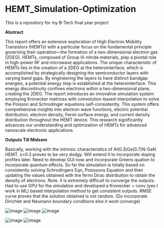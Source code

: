 # HEMT_Simulation-Optimization
This is a repository for my B-Tech final year project


**Abstract**

This report offers an extensive exploration of High Electron Mobility Transistors (HEMTs) with a
particular focus on the fundamental principle governing their operation—the formation of a two-dimensional electron gas (2DEG). HEMTs, composed of Group III-nitride materials, play a pivotal
role in high-power RF and microwave applications. The unique characteristic of HEMTs lies in
the creation of a 2DEG at the heterointerface, which is accomplished by strategically designing the
semiconductor layers with varying band gaps. By engineering the layers to have distinct bandgap
energies, a potential energy step is established at the heterointerface. This energy discontinuity
confines electrons within a two-dimensional plane, creating the 2DEG. The report introduces an
innovative simulation system employing Kronecker matrices with convolution-based interpolation
to solve the Poisson and Schrodinger equations self-consistently. This system offers comprehensive insights into electron wave functions, electric potential distribution, electron density, Fermi
surface energy, and current density distribution throughout the HEMT device. This research significantly advances our understanding and optimization of HEMTs for advanced nanoscale electronic
applications.

**Outputs Till Midsem**


Basically, working with the intrinsic characteristics of Al(0.3)Ga(0.7)N-GaN HEMT. x>0.3 proves to be very dodgy. Will extend it to incorporate doping profiles later.
Need to develop GUI now and incorporate Greens quation to incorporate quantum effects. So far the simulation is totally based on consistently solving Schrodingers Eqn, Posissons Equation and then updating the values obtained with the fermi Dirac distribution to obtain the density of electrons. Note. it is extremely difficult to converge the outputs. Had to use GPU for the simulation and developed a Kronecker + conv (yes I work in ML) based interpolation method to get consistent outputs. RMSE curve proves that the solution obtained is not random. (Do incorporate Dirichlet and Neumann boundary conditions else it wont converge)

![image](https://github.com/Sourjya261/HEMT_Simulation-Optimization/assets/89221563/d3c06078-afc7-46b7-be38-e32dd8865a1d)
![image](https://github.com/Sourjya261/HEMT_Simulation-Optimization/assets/89221563/fd2ef393-7c32-4ba5-935d-872e3be79d6f)
![image](https://github.com/Sourjya261/HEMT_Simulation-Optimization/assets/89221563/fa1a8418-4c8c-495e-9249-4f944dd4d85c)

![image](https://github.com/Sourjya261/HEMT_Simulation-Optimization/assets/89221563/321ec771-daaa-4db6-89e8-f4e6a0aec561)
![image](https://github.com/Sourjya261/HEMT_Simulation-Optimization/assets/89221563/fe5392e1-0a64-4d37-9ff6-7dcc6546f0f1)




